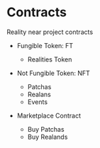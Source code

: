 # Contracts

Reality near project contracts

- Fungible Token: FT
    * Realities Token

- Not Fungible Token: NFT
    * Patchas
    * Realans
    * Events 

- Marketplace Contract
    * Buy Patchas
    * Buy Realands